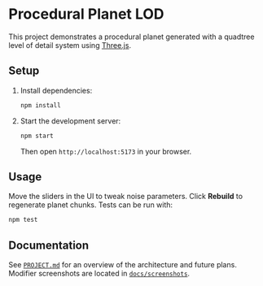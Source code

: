 # Procedural Planet LOD

This project demonstrates a procedural planet generated with a quadtree level of detail system using [Three.js](https://threejs.org/).

## Setup

1. Install dependencies:
   ```bash
   npm install
   ```
2. Start the development server:
   ```bash
   npm start
   ```
   Then open `http://localhost:5173` in your browser.

## Usage

Move the sliders in the UI to tweak noise parameters. Click **Rebuild** to regenerate planet chunks. Tests can be run with:

```bash
npm test
```

## Documentation

See [`PROJECT.md`](PROJECT.md) for an overview of the architecture and future plans. Modifier screenshots are located in [`docs/screenshots`](docs/screenshots).
